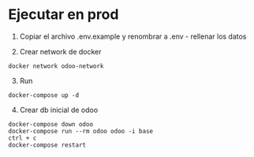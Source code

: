 # Ejecutar en prod

1. Copiar el archivo .env.example y renombrar a .env - rellenar los datos

2. Crear network de docker
```
docker network odoo-network
```

3. Run
```
docker-compose up -d
```

4. Crear db inicial de odoo
```
docker-compose down odoo
docker-compose run --rm odoo odoo -i base
ctrl + c
docker-compose restart
```